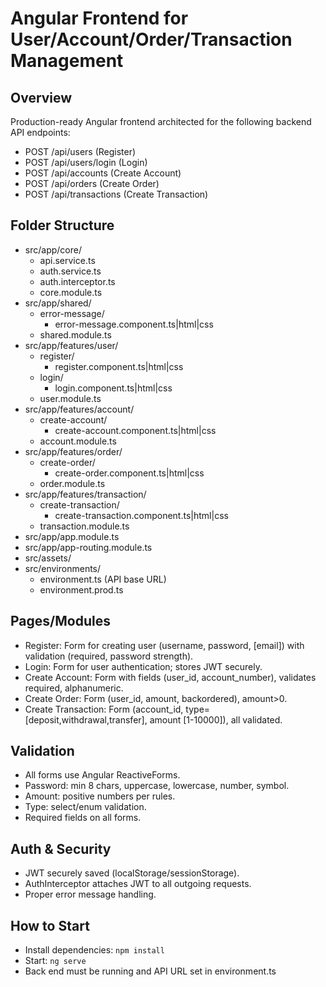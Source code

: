# Angular Frontend for User/Account/Order/Transaction Management

## Overview
Production-ready Angular frontend architected for the following backend API endpoints:
- POST /api/users (Register)
- POST /api/users/login (Login)
- POST /api/accounts (Create Account)
- POST /api/orders (Create Order)
- POST /api/transactions (Create Transaction)

## Folder Structure
- src/app/core/
  - api.service.ts
  - auth.service.ts
  - auth.interceptor.ts
  - core.module.ts
- src/app/shared/
  - error-message/
    - error-message.component.ts|html|css
  - shared.module.ts
- src/app/features/user/
  - register/
    - register.component.ts|html|css
  - login/
    - login.component.ts|html|css
  - user.module.ts
- src/app/features/account/
  - create-account/
    - create-account.component.ts|html|css
  - account.module.ts
- src/app/features/order/
  - create-order/
    - create-order.component.ts|html|css
  - order.module.ts
- src/app/features/transaction/
  - create-transaction/
    - create-transaction.component.ts|html|css
  - transaction.module.ts
- src/app/app.module.ts
- src/app/app-routing.module.ts
- src/assets/
- src/environments/
  - environment.ts (API base URL)
  - environment.prod.ts

## Pages/Modules
- Register: Form for creating user (username, password, [email]) with validation (required, password strength).
- Login: Form for user authentication; stores JWT securely.
- Create Account: Form with fields (user_id, account_number), validates required, alphanumeric.
- Create Order: Form (user_id, amount, backordered), amount>0.
- Create Transaction: Form (account_id, type=[deposit,withdrawal,transfer], amount [1-10000]), all validated.

## Validation
- All forms use Angular ReactiveForms.
- Password: min 8 chars, uppercase, lowercase, number, symbol.
- Amount: positive numbers per rules.
- Type: select/enum validation.
- Required fields on all forms.

## Auth & Security
- JWT securely saved (localStorage/sessionStorage).
- AuthInterceptor attaches JWT to all outgoing requests.
- Proper error message handling.

## How to Start
- Install dependencies: `npm install`
- Start: `ng serve`
- Back end must be running and API URL set in environment.ts
